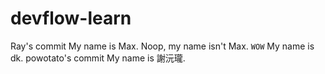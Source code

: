 # devflow-learn

Ray's commit
My name is Max.
Noop, my name isn't Max.
`WOW`
My name is dk.
powotato's commit
My name is 謝沅瓏.

